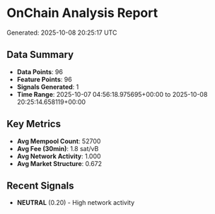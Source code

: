 # OnChain Analysis Report
Generated: 2025-10-08 20:25:17 UTC

## Data Summary
- **Data Points**: 96
- **Feature Points**: 96
- **Signals Generated**: 1
- **Time Range**: 2025-10-07 04:56:18.975695+00:00 to 2025-10-08 20:25:14.658119+00:00

## Key Metrics
- **Avg Mempool Count**: 52700
- **Avg Fee (30min)**: 1.8 sat/vB
- **Avg Network Activity**: 1.000
- **Avg Market Structure**: 0.672

## Recent Signals
- **NEUTRAL** (0.20) - High network activity
